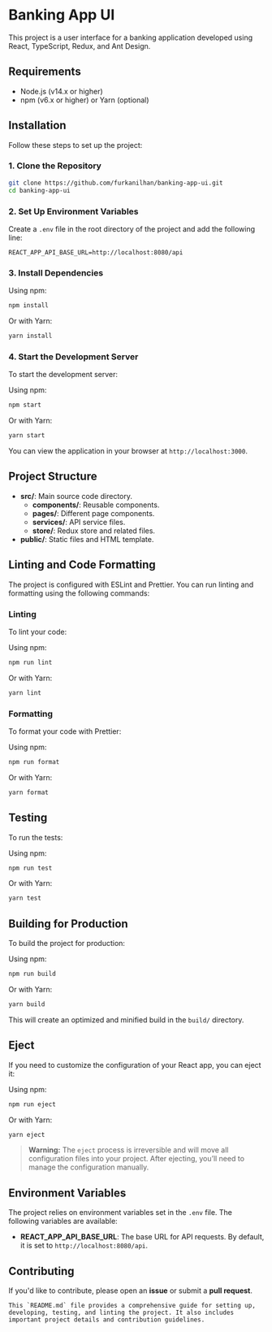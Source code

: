 # Banking App UI

This project is a user interface for a banking application developed using React, TypeScript, Redux, and Ant Design.

## Requirements

- Node.js (v14.x or higher)
- npm (v6.x or higher) or Yarn (optional)

## Installation

Follow these steps to set up the project:

### 1. Clone the Repository

```bash
git clone https://github.com/furkanilhan/banking-app-ui.git
cd banking-app-ui
```

### 2. Set Up Environment Variables

Create a `.env` file in the root directory of the project and add the following line:

```env
REACT_APP_API_BASE_URL=http://localhost:8080/api
```

### 3. Install Dependencies

Using npm:

```bash
npm install
```

Or with Yarn:

```bash
yarn install
```

### 4. Start the Development Server

To start the development server:

Using npm:

```bash
npm start
```

Or with Yarn:

```bash
yarn start
```

You can view the application in your browser at `http://localhost:3000`.

## Project Structure

- **src/**: Main source code directory.
  - **components/**: Reusable components.
  - **pages/**: Different page components.
  - **services/**: API service files.
  - **store/**: Redux store and related files.
- **public/**: Static files and HTML template.

## Linting and Code Formatting

The project is configured with ESLint and Prettier. You can run linting and formatting using the following commands:

### Linting

To lint your code:

Using npm:

```bash
npm run lint
```

Or with Yarn:

```bash
yarn lint
```

### Formatting

To format your code with Prettier:

Using npm:

```bash
npm run format
```

Or with Yarn:

```bash
yarn format
```

## Testing

To run the tests:

Using npm:

```bash
npm run test
```

Or with Yarn:

```bash
yarn test
```

## Building for Production

To build the project for production:

Using npm:

```bash
npm run build
```

Or with Yarn:

```bash
yarn build
```

This will create an optimized and minified build in the `build/` directory.

## Eject

If you need to customize the configuration of your React app, you can eject it:

Using npm:

```bash
npm run eject
```

Or with Yarn:

```bash
yarn eject
```

> **Warning:** The `eject` process is irreversible and will move all configuration files into your project. After ejecting, you’ll need to manage the configuration manually.

## Environment Variables

The project relies on environment variables set in the `.env` file. The following variables are available:

- **REACT_APP_API_BASE_URL**: The base URL for API requests. By default, it is set to `http://localhost:8080/api`.

## Contributing

If you'd like to contribute, please open an **issue** or submit a **pull request**.

```
This `README.md` file provides a comprehensive guide for setting up, developing, testing, and linting the project. It also includes important project details and contribution guidelines.
```





